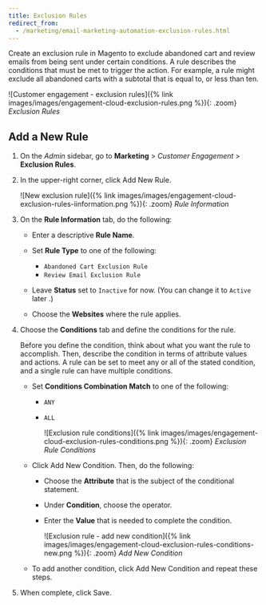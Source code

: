 ```yaml
---
title: Exclusion Rules
redirect_from:
  - /marketing/email-marketing-automation-exclusion-rules.html
---
```


Create an exclusion rule in Magento to exclude abandoned cart and review emails from being sent under certain conditions. A rule describes the conditions that must be met to trigger the action. For example, a rule might exclude all abandoned carts with a subtotal that is equal to, or less than ten.

![Customer engagement - exclusion rules]({% link images/images/engagement-cloud-exclusion-rules.png %}){: .zoom}
_Exclusion Rules_

## Add a New Rule

1. On the _Admin_ sidebar, go to **Marketing** > _Customer Engagement_ > **Exclusion Rules**.

1. In the upper-right corner, click <span class="btn">Add New Rule</span>.

    ![New exclusion rule]({% link images/images/engagement-cloud-exclusion-rules-iinformation.png %}){: .zoom}
    _Rule Information_

1. On the **Rule Information** tab, do the following:

    - Enter a descriptive **Rule Name**.

    - Set **Rule Type** to one of the following:

      - `Abandoned Cart Exclusion Rule`
      - `Review Email Exclusion Rule`

    - Leave **Status** set to `Inactive` for now. (You can change it to `Active` later .)

    - Choose the **Websites** where the rule applies.

1. Choose the **Conditions** tab and define the conditions for the rule.

    Before you define the condition, think about what you want the rule to accomplish. Then, describe the condition in terms of attribute values and actions. A rule can be set to meet any or all of the stated condition, and a single rule can have multiple conditions.

    - Set **Conditions Combination Match** to one of the following:

      - `ANY`
      - `ALL`

        ![Exclusion rule conditions]({% link images/images/engagement-cloud-exclusion-rules-conditions.png %}){: .zoom}
        _Exclusion Rule Conditions_

    - Click <span class="btn">Add New Condition</span>. Then, do the following:

      - Choose the **Attribute** that is the subject of the conditional statement.

      - Under **Condition**, choose the operator.

      - Enter the **Value** that is needed to complete the condition.

        ![Exclusion rule - add new condition]({% link images/images/engagement-cloud-exclusion-rules-conditions-new.png %}){: .zoom}
        _Add New Condition_

    - To add another condition, click <span class="btn">Add New Condition</span> and repeat these steps.

1. When complete, click <span class="btn">Save</span>.
